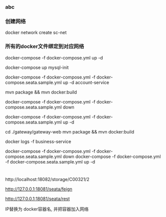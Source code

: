 ### abc

### 创建网络

docker network create sc-net



### 所有的docker文件绑定到对应网络



docker-compose -f docker-compose.yml up -d

docker-compose up mysql-init



docker-compose -f docker-compose.yml -f docker-compose.seata.sample.yml up -d account-service



mvn package && mvn docker:build

docker-compose -f docker-compose.yml -f docker-compose.seata.sample.yml down  

docker-compose -f docker-compose.yml -f docker-compose.seata.sample.yml up -d  

cd ./gateway/gateway-web
mvn package && mvn docker:build



docker logs -f business-service





docker-compose -f docker-compose.yml -f docker-compose.seata.sample.yml down
 docker-compose -f docker-compose.yml -f docker-compose.seata.sample.yml up -d





#



http://localhost:18082/storage/C00321/2



http://127.0.0.1:18081/seata/feign

http://127.0.0.1:18081/seata/rest





IP替换为 docker容器名, 并把容器加入网络